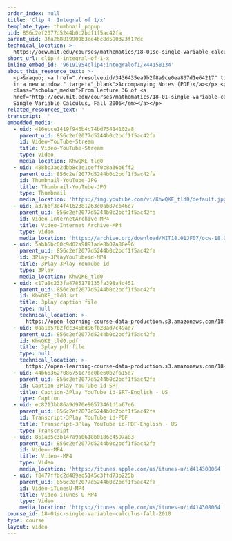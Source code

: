 ```yaml
---
order_index: null
title: 'Clip 4: Integral of 1/x'
template_type: thumbnail_popup
uid: 856c2ef2077d5244b0c2bdf1f5ac42fa
parent_uid: 3fa268819900b3ee4bc8d590323f17dc
technical_location: >-
  https://ocw.mit.edu/courses/mathematics/18-01sc-single-variable-calculus-fall-2010/unit-5-exploring-the-infinite/part-a-lhospitals-rule-and-improper-integrals/session-91-improper-integrals/clip-4-integral-of-1-x
short_url: clip-4-integral-of-1-x
inline_embed_id: '96191954clip4:integralof1/x44158134'
about_this_resource_text: >-
  <p>&raquo; <a href="./resolveuid/3436435ea9b2f8a9ce0ea837d1e64217" title="Open
  in a new window." target="_blank">Accompanying Notes (PDF)</a></p> <p
  class="scholar_medsm">From Lecture 36 of <a
  href="http://ocw.mit.edu/courses/mathematics/18-01-single-variable-calculus-fall-2006/video-lectures/"><em>18.01
  Single Variable Calculus, Fall 2006</em></a></p>
related_resources_text: ''
transcript: ''
embedded_media:
  - uid: 416ecce1419f946b4c74bd75414102a8
    parent_uid: 856c2ef2077d5244b0c2bdf1f5ac42fa
    id: Video-YouTube-Stream
    title: Video-YouTube-Stream
    type: Video
    media_location: KhwQKE_tld0
  - uid: 488bc3ae2dbb8c3e1ceff0c8a36b6ff2
    parent_uid: 856c2ef2077d5244b0c2bdf1f5ac42fa
    id: Thumbnail-YouTube-JPG
    title: Thumbnail-YouTube-JPG
    type: Thumbnail
    media_location: 'https://img.youtube.com/vi/KhwQKE_tld0/default.jpg'
  - uid: a37bbf3e4f4162381263c0ab87cb46c7
    parent_uid: 856c2ef2077d5244b0c2bdf1f5ac42fa
    id: Video-InternetArchive-MP4
    title: Video-Internet Archive-MP4
    type: Video
    media_location: 'https://archive.org/download/MIT18.01JF07/ocw-18.01-f07-lec36_300k.mp4'
  - uid: 5abb5bc00c9d02a9891ade8b07a88e96
    parent_uid: 856c2ef2077d5244b0c2bdf1f5ac42fa
    id: 3Play-3PlayYouTubeid-MP4
    title: 3Play-3Play YouTube id
    type: 3Play
    media_location: KhwQKE_tld0
  - uid: c17a8c233fa4785178135fa398a4d451
    parent_uid: 856c2ef2077d5244b0c2bdf1f5ac42fa
    id: KhwQKE_tld0.srt
    title: 3play caption file
    type: null
    technical_location: >-
      https://open-learning-course-data-production.s3.amazonaws.com/18-01sc-single-variable-calculus-fall-2010/c72074c1aef75f81f695a0fb11d60781_KhwQKE_tld0.srt
  - uid: 0aa1b57b2fdc346bd96fb28ad7c49ad7
    parent_uid: 856c2ef2077d5244b0c2bdf1f5ac42fa
    id: KhwQKE_tld0.pdf
    title: 3play pdf file
    type: null
    technical_location: >-
      https://open-learning-course-data-production.s3.amazonaws.com/18-01sc-single-variable-calculus-fall-2010/165ddce620f59975bdb02e62cee7f438_KhwQKE_tld0.pdf
  - uid: 44b663627086751c7dc0be60b2fa15d7
    parent_uid: 856c2ef2077d5244b0c2bdf1f5ac42fa
    id: Caption-3Play YouTube id-SRT
    title: Caption-3Play YouTube id-SRT-English - US
    type: Caption
  - uid: ec8213bb86a9d970e90573461d1a67e6
    parent_uid: 856c2ef2077d5244b0c2bdf1f5ac42fa
    id: Transcript-3Play YouTube id-PDF
    title: Transcript-3Play YouTube id-PDF-English - US
    type: Transcript
  - uid: 851a85c3b147a9a0618b0186c4597a83
    parent_uid: 856c2ef2077d5244b0c2bdf1f5ac42fa
    id: Video--MP4
    title: Video--MP4
    type: Video
    media_location: 'https://itunes.apple.com/us/itunes-u/id414308064'
  - uid: f8477ffbc2d489ed5145c3ffd73b225b
    parent_uid: 856c2ef2077d5244b0c2bdf1f5ac42fa
    id: Video-iTunesU-MP4
    title: Video-iTunes U-MP4
    type: Video
    media_location: 'https://itunes.apple.com/us/itunes-u/id414308064'
course_id: 18-01sc-single-variable-calculus-fall-2010
type: course
layout: video
---
```

